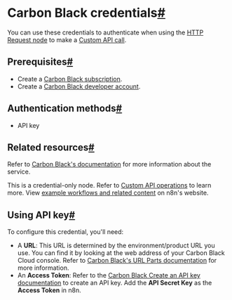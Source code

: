 [](https://github.com/n8n-io/n8n-docs/edit/main/docs/integrations/builtin/credentials/carbonblack.md "Edit this page")

# Carbon Black credentials[#](#carbon-black-credentials "Permanent link")

You can use these credentials to authenticate when using the [HTTP Request node](../../core-nodes/n8n-nodes-base.httprequest/) to make a [Custom API call](../../../custom-operations/).

## Prerequisites[#](#prerequisites "Permanent link")

*   Create a [Carbon Black subscription](https://www.vmware.com/products/carbon-black-cloud.html).
*   Create a [Carbon Black developer account](https://developer.carbonblack.com/).

## Authentication methods[#](#authentication-methods "Permanent link")

*   API key

## Related resources[#](#related-resources "Permanent link")

Refer to [Carbon Black's documentation](https://developer.carbonblack.com/reference/carbon-black-cloud/cb-defense/latest/rest-api/) for more information about the service.

This is a credential-only node. Refer to [Custom API operations](../../../custom-operations/) to learn more. View [example workflows and related content](https://n8n.io/integrations/carbon-black/) on n8n's website.

## Using API key[#](#using-api-key "Permanent link")

To configure this credential, you'll need:

*   A **URL**: This URL is determined by the environment/product URL you use. You can find it by looking at the web address of your Carbon Black Cloud console. Refer to [Carbon Black's URL Parts documentation](https://developer.carbonblack.com/reference/carbon-black-cloud/authentication#the-url-parts) for more information.
*   An **Access Token**: Refer to the [Carbon Black Create an API key documentation](https://developer.carbonblack.com/reference/carbon-black-cloud/authentication#carbon-black-cloud-manages-identities-and-roles) to create an API key. Add the **API Secret Key** as the **Access Token** in n8n.